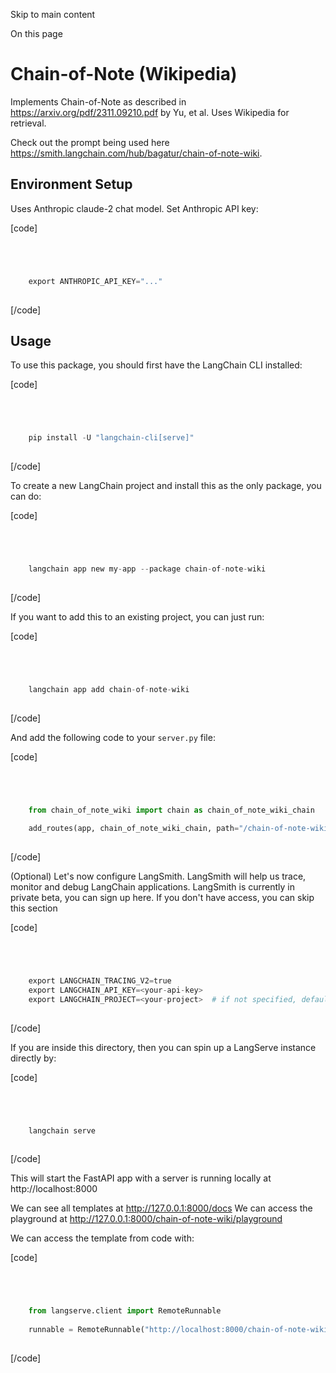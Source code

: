 

Skip to main content

On this page

# Chain-of-Note (Wikipedia)

Implements Chain-of-Note as described in https://arxiv.org/pdf/2311.09210.pdf by Yu, et al. Uses Wikipedia for retrieval.

Check out the prompt being used here https://smith.langchain.com/hub/bagatur/chain-of-note-wiki.

## Environment Setup​

Uses Anthropic claude-2 chat model. Set Anthropic API key:

[code]
```python




    export ANTHROPIC_API_KEY="..."  
    


```
[/code]


## Usage​

To use this package, you should first have the LangChain CLI installed:

[code]
```python




    pip install -U "langchain-cli[serve]"  
    


```
[/code]


To create a new LangChain project and install this as the only package, you can do:

[code]
```python




    langchain app new my-app --package chain-of-note-wiki  
    


```
[/code]


If you want to add this to an existing project, you can just run:

[code]
```python




    langchain app add chain-of-note-wiki  
    


```
[/code]


And add the following code to your `server.py` file:

[code]
```python




    from chain_of_note_wiki import chain as chain_of_note_wiki_chain  
      
    add_routes(app, chain_of_note_wiki_chain, path="/chain-of-note-wiki")  
    


```
[/code]


(Optional) Let's now configure LangSmith. LangSmith will help us trace, monitor and debug LangChain applications. LangSmith is currently in private beta, you can sign up here. If you don't have
access, you can skip this section

[code]
```python




    export LANGCHAIN_TRACING_V2=true  
    export LANGCHAIN_API_KEY=<your-api-key>  
    export LANGCHAIN_PROJECT=<your-project>  # if not specified, defaults to "default"  
    


```
[/code]


If you are inside this directory, then you can spin up a LangServe instance directly by:

[code]
```python




    langchain serve  
    


```
[/code]


This will start the FastAPI app with a server is running locally at http://localhost:8000

We can see all templates at http://127.0.0.1:8000/docs We can access the playground at http://127.0.0.1:8000/chain-of-note-wiki/playground

We can access the template from code with:

[code]
```python




    from langserve.client import RemoteRunnable  
      
    runnable = RemoteRunnable("http://localhost:8000/chain-of-note-wiki")  
    


```
[/code]


